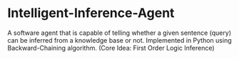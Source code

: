 # Intelligent-Inference-Agent
A software agent that is capable of telling whether a given sentence (query) can be inferred from a knowledge base or not.  Implemented in Python using Backward-Chaining algorithm. (Core Idea: First Order Logic Inference)
